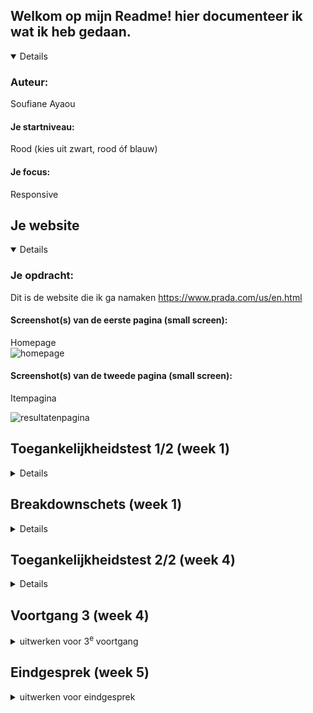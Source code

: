 

## Welkom op mijn Readme! hier documenteer ik wat ik heb gedaan.

<details open>

  ### Auteur:
  Soufiane Ayaou 

  #### Je startniveau:
  Rood (kies uit zwart, rood óf blauw)

  #### Je focus:
  Responsive 
 
</details>





## Je website

<details open>

  ### Je opdracht:

  Dit is de website die ik ga namaken
  https://www.prada.com/us/en.html


  #### Screenshot(s) van de eerste pagina (small screen): 
Homepage   
<img src="readme-images/Scherm­afbeelding-homepage.png" width="375px" alt="homepage">

  #### Screenshot(s) van de tweede pagina (small screen):
  
Itempagina 

<img src="readme-images/Scherm­afbeelding-itempagina.png" width="375px" alt="resultatenpagina">
 
</details>



## Toegankelijkheidstest 1/2 (week 1)

<details>
Toegankelijk is van belang bij het ontwerpen van een website dat voor iedereen, met een beperking of niet, is bedoeld. 

Met deze toegangkelijkheidstest bekijk ik hoe de Prada website voldoet aan de toegankelijkheid voor alle gebruikers met behulp van een screen reader en beperkingen. 

  ### Bevindingen
  Lijst met je bevindingen die in de test naar voren kwamen:

  bril met vlek:
  - 80% van de scherm is niet te lezen. 
  - inzoomen heeft een beetje nut om wat meer van de scherm te kunnen lezen.
  - enkel het deel van de linker- en rechterkant van het scherm is nog te zien.
  - De afstand tot het scherm bepaald op je het scherm beter ziet of niet.

  bril met kleine gaatjes:
  - scherm is nog prima te lezen.
  - moeilijk het geheel in een keer te zien.
  - moet aandachtig gaan zoeken om te navigeren.
  - moet dichtbij het scherm kijken om het scherp te kunnen zien. 

  screen reader:
  - geen h1 op homepage.
  - de kopjes worden goed voorgelezen
  - de elementen in de navgiatie-balk wordt niet gezien als linkjes, maar als formulierregelaars. Dit geldt ook voor de social media icoontjes. 
  - in de footer staan er ook linkjes, maar deze worden ook niet erkent als linkjes, maar als een kop. 

  ### Screenshots checklist
  <img src="readme-images/" width="375px" alt="screenshot van checklist">
  <img src="readme-images/" width="375px" alt="screenshot van checklist">
  <img src="readme-images/" width="375px" alt="screenshot van checklist">


</details>



## Breakdownschets (week 1)

<details>
  
  Voordat ik begon met het namaken van de site in SVG, heb ik een breakdownschets gemaakt om het opzetten van mijn site voor mezelf gemakkelijker te maken.

  ### Breakdownschets de hele pagina: 
  <img src="readme-images/breakdown-homepage.jpg" width="375px" alt="breakdown van de hele pagina">

  ### Breakdownschets dynamisch deel (bijv menu): 
  <img src="readme-images/breakdown-hamburgermenu.jpg" width="375px" alt="breakdown van een dynamisch deel">

</details>



## Toegankelijkheidstest 2/2 (week 4)

<details>

  ### Bevindingen
  Lijst met mijn bevindingen die in de test naar voren kwamen:

  - screenreader leest nu alle linkes goed.
  - headers leest het goed.
  - alt tekst ben ik bij sommige afbeeldingen vergeten. 

  ### Screenshots checklist
  <img src="readme-images/" width="375px" alt="screenshot van checklist">
  <img src="readme-images/" width="375px" alt="screenshot van checklist">
  <img src="readme-images/" width="375px" alt="screenshot van checklist">
  <img src="readme-images/" width="375px" alt="screenshot van checklist">
  <img src="readme-images/" width="375px" alt="screenshot van checklist">

</details>





## Voortgang 3 (week 4)

<details>
  <summary>uitwerken voor 3<sup>e</sup> voortgang</summary>

  ### Stand van zaken
  Voordat ik aan de herkansing van dit vak ben begonnen had ik al een heel groot deel van de site af.
  Ik moet nog alleen vaststellen wat ik ga toevoegen of bewerken aan de site.


  ### Verslag van meeting
  hier na afloop snel de uitkomsten van de meeting vastleggen


- probeer lementen 1 op 1 na maken
- footer moet meer lijken op de originele
- mappen op github opschonen. oude documenten weghalen.
- animeren sluiten hamburger menu
- elementen in de hamburger van originele ook overnmen
- custom properties kleuren gebruiken in je kleuren.
- readme toevoegen.
- oe ook surface plain--> voor een hoger cijfer

</details>





## Eindgesprek (week 5)

<details>
  <summary>uitwerken voor eindgesprek</summary>

  ### Je uitkomst - karakteristiek screenshots:
  <img src="readme-images/1.1.png" width="375px" alt="schermafbeelding homepage">
  <img src="readme-images/1.2.png" width="375px" alt="schermafbeelding homepage">
  <img src="readme-images/1.3.png" width="375px" alt="schermafbeelding homepage">
  <img src="readme-images/1.4.png" width="375px" alt="schermafbeelding homepage">

  Ik ben blij met de uitkomst. Ik heb veel geleerd, met name met responsive werken en dingen positioneren. Ook ben ik veel beter geworden in het oplossen van problemen binnen mijn code. 


  ### Dit ging goed/Heb ik geleerd: 
  Korte omschrijving met plaatjes

  <img src="readme-images/hamburger.png" width="375px" alt="schermafbeelding hamburgermenu open">

  ik heb geleerd hoe ik een hamburgermenu maak. Ik vond het op het begin erg lastig, met name het onderdeel met javascript, maar het is me toch wel gelukt!


<img src="readme-images/grid.png" width="375px" alt="top">

  Verder was met een grid werken voor mij nieuw. Deze functie heeft mij enorm veel geholpen bij het maken van de website. 


  <img src="readme-images/navbar.png" width="900px" alt="top">
  
  Een navbar maken vond ik altijd erg lastig en ik was er altijd erg lang mee bezig en begreep het niet helemaal. Nu ik de opdrachten die ik tijdens de lessen heb gemaakt, begrijp ik het en is het eigen echt makkelijk geworden.

  ### Dit was lastig/Is niet gelukt:

Wat ik erg lastig vond aan het bouwen van mijn site is het werken met javascrip voor de hamburgermenu. Ik vind javascrip echt lastig vanwege de taal waarmee je moet werken (vind ik gewoon lastig te begrijpen. ik heb hulp gevraagd aan docenten, leerlingen en ik heb de lesopdracht van de hamburgermenu ook gemaakt. Dit heeft me toch wel geholpen bij het maken van de hamburgermenu. 

  





## Bronnenlijst

<details open>
  <summary>continu bijhouden terwijl je werkt</summary>

  Nb. Wees specifiek ('css-tricks' als bron is bijv. niet specifiek genoeg). 
  Nb. ChatGpT en andere AI horen er ook bij.
  Nb. Vermeld de bronnen ook in je code.

  1. Bij het maken van de form (email) --> https://www.w3schools.com/howto/tryit.asp?filename=tryhow_css_register_form en https://www.toptal.com/designers/htmlarrows/arrows/ 
  2. Voor de video die automatisch afspeeld en bediend kan worden --> https://www.w3schools.com/tags/att_video_autoplay.asp 
  

</details>
